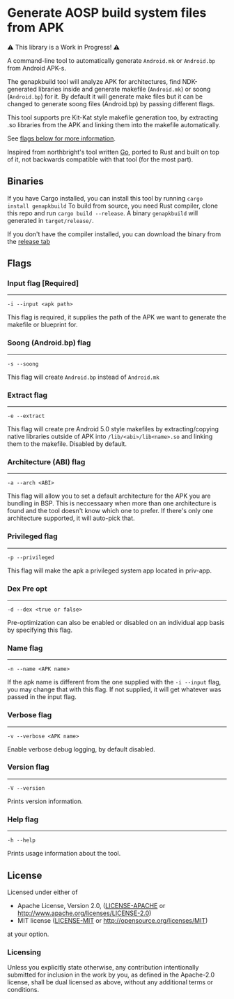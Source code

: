  Generate AOSP build system files from APK
=====

⚠️ This library is a Work in Progress! ⚠️

A command-line tool to automatically generate `Android.mk` or `Android.bp` from Android APK-s.

The genapkbuild tool will analyze APK for architectures, find NDK-generated libraries inside and generate makefile (`Android.mk`) or soong (`Android.bp`) for it. By default it will generate make files but it can be changed to generate soong files (Android.bp) by passing different flags.


This tool supports pre Kit-Kat style makefile generation too, by extracting .so libraries from the APK and linking them into the makefile automatically. 

See [flags below for more information](#Flags). 

Inspired from northbright's tool written [Go](https://github.com/northbright/genandroidmk), ported to Rust and built on top of it, not backwards compatible with that tool (for the most part).

## Binaries

If you have Cargo installed, you can install this tool by running `cargo install genapkbuild`
To build from source, you need Rust compiler, clone this repo and run `cargo build --release`. A binary `genapkbuild` will generated in `target/release/`.

If you don't have the compiler installed, you can download the binary from the [release tab](https://github.com/bensadiku/genapkbuild/releases)


## Flags

### Input flag [Required]
---

`-i --input <apk path>`

This flag is required, it supplies the path of the APK we want to generate the makefile or blueprint for.

### Soong (Android.bp) flag
---

`-s --soong`

This flag will create `Android.bp` instead of `Android.mk`

### Extract flag
---

`-e --extract`

This flag will create pre Android 5.0 style makefiles by extracting/copying native libraries outside of APK into `/lib/<abi>/lib<name>.so` and linking them to the makefile. Disabled by default.

### Architecture (ABI) flag
---

`-a --arch <ABI>`

This flag will allow you to set a default architecture for the APK you are bundling in BSP.
This is neccessaary when more than one architecture is found and the tool doesn't know which one to prefer.
If there's only one architecture supported, it will auto-pick that.


### Privileged flag
---

`-p --privileged`

This flag will make the apk a privileged system app located in priv-app.


### Dex Pre opt
---
`-d --dex <true or false>`

Pre-optimization can also be enabled or disabled on an individual app basis by specifying this flag.

### Name flag
---

`-n --name <APK name>`

If the apk name is different from the one supplied with the `-i --input` flag, you may change that with this flag. If not supplied, it will get whatever was passed in the input flag. 

### Verbose flag
---

`-v --verbose <APK name>`

Enable verbose debug logging, by default disabled.

### Version flag
---

`-V --version`

Prints version information.

### Help flag
---

`-h --help`

Prints usage information about the tool.


License
---
Licensed under either of

- Apache License, Version 2.0, ([LICENSE-APACHE](LICENSE-APACHE) or http://www.apache.org/licenses/LICENSE-2.0)
- MIT license ([LICENSE-MIT](LICENSE-MIT) or http://opensource.org/licenses/MIT)

at your option.

### Licensing

Unless you explicitly state otherwise, any contribution intentionally submitted
for inclusion in the work by you, as defined in the Apache-2.0 license, shall be
dual licensed as above, without any additional terms or conditions.